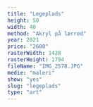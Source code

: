 ```yaml
---
title: "Legeplads"
height: 50
width: 40
method: "Akryl på lærred"
year: 2021
price: "2600"
rasterWidth: 1428
rasterHeight: 1794
fileName: "IMG_2578.JPG"
medie: "maleri"
show: "yes"
slug: "legeplads"
type: "art"
---
```

